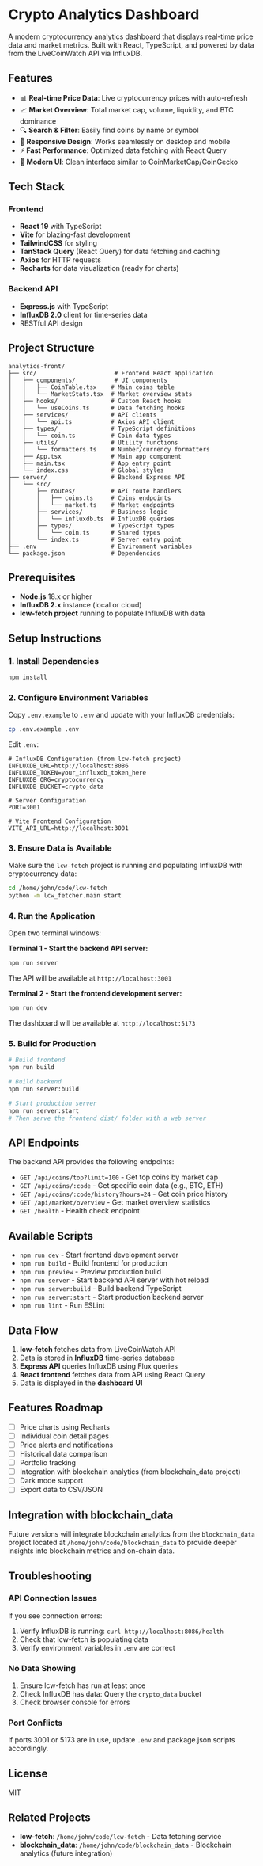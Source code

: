 # Crypto Analytics Dashboard

A modern cryptocurrency analytics dashboard that displays real-time price data and market metrics. Built with React, TypeScript, and powered by data from the LiveCoinWatch API via InfluxDB.

## Features

- 📊 **Real-time Price Data**: Live cryptocurrency prices with auto-refresh
- 📈 **Market Overview**: Total market cap, volume, liquidity, and BTC dominance
- 🔍 **Search & Filter**: Easily find coins by name or symbol
- 📱 **Responsive Design**: Works seamlessly on desktop and mobile
- ⚡ **Fast Performance**: Optimized data fetching with React Query
- 🎨 **Modern UI**: Clean interface similar to CoinMarketCap/CoinGecko

## Tech Stack

### Frontend
- **React 19** with TypeScript
- **Vite** for blazing-fast development
- **TailwindCSS** for styling
- **TanStack Query** (React Query) for data fetching and caching
- **Axios** for HTTP requests
- **Recharts** for data visualization (ready for charts)

### Backend API
- **Express.js** with TypeScript
- **InfluxDB 2.0** client for time-series data
- RESTful API design

## Project Structure

```
analytics-front/
├── src/                      # Frontend React application
│   ├── components/           # UI components
│   │   ├── CoinTable.tsx    # Main coins table
│   │   └── MarketStats.tsx  # Market overview stats
│   ├── hooks/               # Custom React hooks
│   │   └── useCoins.ts      # Data fetching hooks
│   ├── services/            # API clients
│   │   └── api.ts           # Axios API client
│   ├── types/               # TypeScript definitions
│   │   └── coin.ts          # Coin data types
│   ├── utils/               # Utility functions
│   │   └── formatters.ts    # Number/currency formatters
│   ├── App.tsx              # Main app component
│   ├── main.tsx             # App entry point
│   └── index.css            # Global styles
├── server/                  # Backend Express API
│   └── src/
│       ├── routes/          # API route handlers
│       │   ├── coins.ts     # Coins endpoints
│       │   └── market.ts    # Market endpoints
│       ├── services/        # Business logic
│       │   └── influxdb.ts  # InfluxDB queries
│       ├── types/           # TypeScript types
│       │   └── coin.ts      # Shared types
│       └── index.ts         # Server entry point
├── .env                     # Environment variables
└── package.json             # Dependencies
```

## Prerequisites

- **Node.js** 18.x or higher
- **InfluxDB 2.x** instance (local or cloud)
- **lcw-fetch project** running to populate InfluxDB with data

## Setup Instructions

### 1. Install Dependencies

```bash
npm install
```

### 2. Configure Environment Variables

Copy `.env.example` to `.env` and update with your InfluxDB credentials:

```bash
cp .env.example .env
```

Edit `.env`:

```env
# InfluxDB Configuration (from lcw-fetch project)
INFLUXDB_URL=http://localhost:8086
INFLUXDB_TOKEN=your_influxdb_token_here
INFLUXDB_ORG=cryptocurrency
INFLUXDB_BUCKET=crypto_data

# Server Configuration
PORT=3001

# Vite Frontend Configuration
VITE_API_URL=http://localhost:3001
```

### 3. Ensure Data is Available

Make sure the `lcw-fetch` project is running and populating InfluxDB with cryptocurrency data:

```bash
cd /home/john/code/lcw-fetch
python -m lcw_fetcher.main start
```

### 4. Run the Application

Open two terminal windows:

**Terminal 1 - Start the backend API server:**
```bash
npm run server
```

The API will be available at `http://localhost:3001`

**Terminal 2 - Start the frontend development server:**
```bash
npm run dev
```

The dashboard will be available at `http://localhost:5173`

### 5. Build for Production

```bash
# Build frontend
npm run build

# Build backend
npm run server:build

# Start production server
npm run server:start
# Then serve the frontend dist/ folder with a web server
```

## API Endpoints

The backend API provides the following endpoints:

- `GET /api/coins/top?limit=100` - Get top coins by market cap
- `GET /api/coins/:code` - Get specific coin data (e.g., BTC, ETH)
- `GET /api/coins/:code/history?hours=24` - Get coin price history
- `GET /api/market/overview` - Get market overview statistics
- `GET /health` - Health check endpoint

## Available Scripts

- `npm run dev` - Start frontend development server
- `npm run build` - Build frontend for production
- `npm run preview` - Preview production build
- `npm run server` - Start backend API server with hot reload
- `npm run server:build` - Build backend TypeScript
- `npm run server:start` - Start production backend server
- `npm run lint` - Run ESLint

## Data Flow

1. **lcw-fetch** fetches data from LiveCoinWatch API
2. Data is stored in **InfluxDB** time-series database
3. **Express API** queries InfluxDB using Flux queries
4. **React frontend** fetches data from API using React Query
5. Data is displayed in the **dashboard UI**

## Features Roadmap

- [ ] Price charts using Recharts
- [ ] Individual coin detail pages
- [ ] Price alerts and notifications
- [ ] Historical data comparison
- [ ] Portfolio tracking
- [ ] Integration with blockchain analytics (from blockchain_data project)
- [ ] Dark mode support
- [ ] Export data to CSV/JSON

## Integration with blockchain_data

Future versions will integrate blockchain analytics from the `blockchain_data` project located at `/home/john/code/blockchain_data` to provide deeper insights into blockchain metrics and on-chain data.

## Troubleshooting

### API Connection Issues

If you see connection errors:
1. Verify InfluxDB is running: `curl http://localhost:8086/health`
2. Check that lcw-fetch is populating data
3. Verify environment variables in `.env` are correct

### No Data Showing

1. Ensure lcw-fetch has run at least once
2. Check InfluxDB has data: Query the `crypto_data` bucket
3. Check browser console for errors

### Port Conflicts

If ports 3001 or 5173 are in use, update `.env` and package.json scripts accordingly.

## License

MIT

## Related Projects

- **lcw-fetch**: `/home/john/code/lcw-fetch` - Data fetching service
- **blockchain_data**: `/home/john/code/blockchain_data` - Blockchain analytics (future integration)
